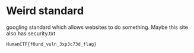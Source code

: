 # Weird standard

googling standard which allows websites to do something. Maybe this site also has security.txt

`HumanCTF{f0und_vuln_3xp3c73d_flag}`
